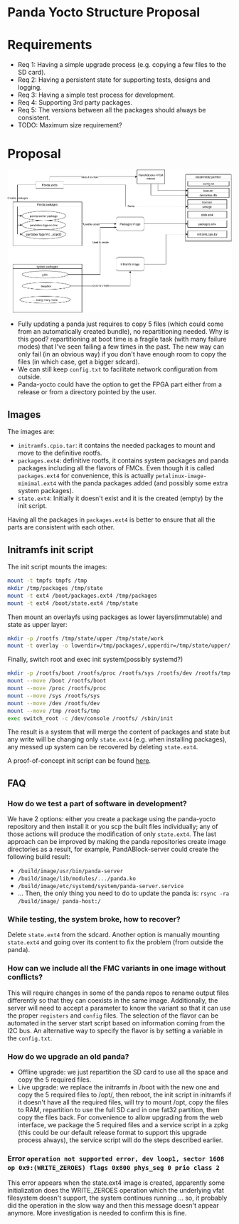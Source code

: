 # Panda Yocto Structure Proposal
# Requirements
- Req 1: Having a simple upgrade process (e.g. copying a few files to the SD
  card).
- Req 2: Having a persistent state for supporting tests, designs and logging.
- Req 3: Having a simple test process for development.
- Req 4: Supporting 3rd party packages.
- Req 5: The versions between all the packages should always be consistent.
- TODO: Maximum size requirement?

# Proposal
![](./panda-yocto.drawio.png)
- Fully updating a panda just requires to copy 5 files (which could come from an
  automatically created bundle), no repartitioning
  needed. Why is this good? repartitioning at boot time is a fragile task (with
  many failure modes) that I've seen failing a few times in the past. The new
  way can only fail (in an obvious way) if you don't have enough room to copy
  the files (in which case, get a bigger sdcard).
- We can still keep `config.txt` to facilitate network configuration from
  outside.
- Panda-yocto could have the option to get the FPGA part either from a release
  or from a directory pointed by the user.

## Images
The images are:
- `initramfs.cpio.tar`: it contains the needed packages to mount and move to the
  definitive rootfs.
- `packages.ext4`: definitive rootfs, it contains system packages and panda
  packages including all the flavors of FMCs. Even though it is called
  `packages.ext4` for convenience, this is actually
  `petalinux-image-minimal.ext4` with the panda packages added (and possibly
  some extra system packages).
- `state.ext4`: Initially it doesn't exist and it is the created (empty) by the
init script.

Having all the packages in `packages.ext4` is better to ensure that all the
parts are consistent with each other.

## Initramfs init script
The init script mounts the images:
```bash
mount -t tmpfs tmpfs /tmp
mkdir /tmp/packages /tmp/state
mount -t ext4 /boot/packages.ext4 /tmp/packages
mount -t ext4 /boot/state.ext4 /tmp/state
```

Then mount an overlayfs using packages as lower layers(immutable) and state as
upper layer:
```bash
mkdir -p /rootfs /tmp/state/upper /tmp/state/work
mount -t overlay -o lowerdir=/tmp/packages/,upperdir=/tmp/state/upper/,workdir=/tmp/state/work/ overlay /rootfs/
```

Finally, switch root and exec init system(possibly systemd?)
```bash
mkdir -p /rootfs/boot /rootfs/proc /rootfs/sys /rootfs/dev /rootfs/tmp
mount --move /boot /rootfs/boot
mount --move /proc /rootfs/proc
mount --move /sys /rootfs/sys
mount --move /dev /rootfs/dev
mount --move /tmp /rootfs/tmp
exec switch_root -c /dev/console /rootfs/ /sbin/init
```
The result is a system that will merge the content of packages and state but any
write will be changing only `state.ext4` (e.g. when installing packages), any
messed up system can be recovered by deleting `state.ext4`.

A proof-of-concept init script can be found [here](/init).

## FAQ
### How do we test a part of software in development?
We have 2 options: either you create a package using the panda-yocto repository
and then install it or you scp the built files individually; any of those
actions will produce the modification of only `state.ext4`.
The last approach can be improved by making the panda repositories create
image directories as a result, for example, PandABlock-server could
create the following build result:
- `/build/image/usr/bin/panda-server`
- `/build/image/lib/modules/.../panda.ko`
- `/build/image/etc/systemd/system/panda-server.service`
- ...
Then, the only thing you need to do to update the panda is:
`rsync -ra /build/image/ panda-host:/`

### While testing, the system broke, how to recover?
Delete `state.ext4` from the sdcard. Another option is manually mounting
 `state.ext4` and going over its content to fix the problem (from outside the
 panda).

### How can we include all the FMC variants in one image without conflicts?
This will require changes in some of the panda repos to rename output files
differently so that they can coexists in the same image.
Additionally, the server will need to accept a parameter to know the variant so
that it can use the proper `registers` and `config` files.
The selection of the flavor can be automated in the server start script based on
information coming from the I2C bus. An alternative way to specify the flavor is
by setting a variable in the `config.txt`.

### How do we upgrade an old panda?
- Offline upgrade: we just repartition the SD card to use all the space and copy
the 5 required files.
- Live upgrade: we replace the initramfs in /boot with the new one and copy the
  5 required files to /opt/, then reboot, the init script in initramfs
  if it doesn't have all the required files, will try to mount /opt, copy the
  files to RAM, repartition to use the full SD card in one fat32 partition,
  then copy the files back.
  For convenience to allow upgrading from the web interface, we package the 5
  required files and a service script in a zpkg (this could be our default
  release format to support this upgrade process always), the service script
  will do the steps described earlier.

### Error `operation not supported error, dev loop1, sector 1608 op 0x9:(WRITE_ZEROES) flags 0x800 phys_seg 0 prio class 2`
This error appears when the state.ext4 image is created, apparently some
initialization does the WRITE_ZEROES operation which the underlying vfat
filesystem doesn't support, the system continues running ... so, it probably did
the operation in the slow way and then this message doesn't appear anymore. More
 investigation is needed to confirm this is fine.
